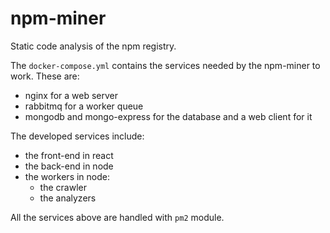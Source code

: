# npm-miner

Static code analysis of the npm registry.

The `docker-compose.yml` contains the services needed by the npm-miner to work. These are:
- nginx for a web server
- rabbitmq for a worker queue
- mongodb and mongo-express for the database and a web client for it

The developed services include:
- the front-end in react
- the back-end in node
- the workers in node:
    - the crawler
    - the analyzers

All the services above are handled with `pm2` module.
